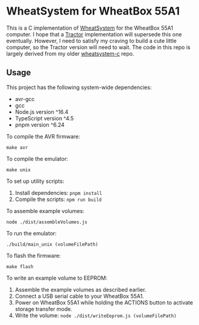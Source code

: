 
# WheatSystem for WheatBox 55A1

This is a C implementation of [WheatSystem](http://www.ostracodfiles.com/wheatsystem/menu.html) for the WheatBox 55A1 computer. I hope that a [Tractor](https://github.com/ostracod/tractor) implementation will supersede this one eventually. However, I need to satisfy my craving to build a cute little computer, so the Tractor version will need to wait. The code in this repo is largely derived from my older [wheatsystem-c](https://github.com/ostracod/wheatsystem-c) repo.

## Usage

This project has the following system-wide dependencies:

* avr-gcc
* gcc
* Node.js version ^16.4
* TypeScript version ^4.5
* pnpm version ^6.24

To compile the AVR firmware:

```
make avr
```

To compile the emulator:

```
make unix
```

To set up utility scripts:

1. Install dependencies: `pnpm install`
1. Compile the scripts: `npm run build`

To assemble example volumes:

```
node ./dist/assembleVolumes.js
```

To run the emulator:

```
./build/main_unix (volumeFilePath)
```

To flash the firmware:

```
make flash
```

To write an example volume to EEPROM:

1. Assemble the example volumes as described earlier.
1. Connect a USB serial cable to your WheatBox 55A1.
1. Power on WheatBox 55A1 while holding the ACTIONS button to activate storage transfer mode.
1. Write the volume: `node ./dist/writeEeprom.js (volumeFilePath)`


